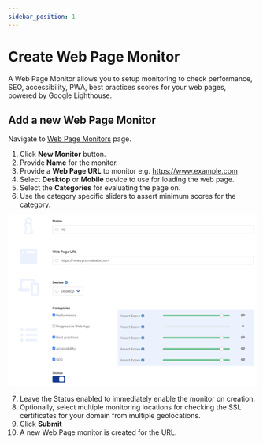 ```yaml
---
sidebar_position: 1
---
```


# Create Web Page Monitor

A Web Page Monitor allows you to setup monitoring to check performance, SEO, accessibility, PWA, best practices scores for your web pages, powered by Google Lighthouse.

## Add a new Web Page Monitor

Navigate to [Web Page Monitors](https://app.devraven.io/app/webPageMonitors) page.

1. Click **New Monitor** button.
2. Provide **Name** for the monitor.
3. Provide a **Web Page URL** to monitor e.g. https://www.example.com
4. Select **Desktop** or **Mobile** device to use for loading the web page.
5. Select the **Categories** for evaluating the page on.
6. Use the category specific sliders to assert minimum scores for the category.

![Web Page Monitor](/img/web-page-config.png)

7. Leave the Status enabled to immediately enable the monitor on creation.
8. Optionally, select multiple monitoring locations for checking the SSL certificates for your domain from multiple geolocations.
9. Click **Submit**
10. A new Web Page monitor is created for the URL.


